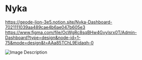 # Nyka
https://geode-lion-3e5.notion.site/Nyka-Dashboard-7021111039aa489cae4b6ae047b605e3
https://www.figma.com/file/OcWgRc8sqBHw4Gvylsrx0T/Admin-Dashboard?type=design&node-id=1-75&mode=design&t=AAa85TChL9Ejdaqh-0

![Image Description](https://res.cloudinary.com/ddoccbpq7/image/upload/v1709277788/b2vtgbcum7sf5bnf9llo.png)



